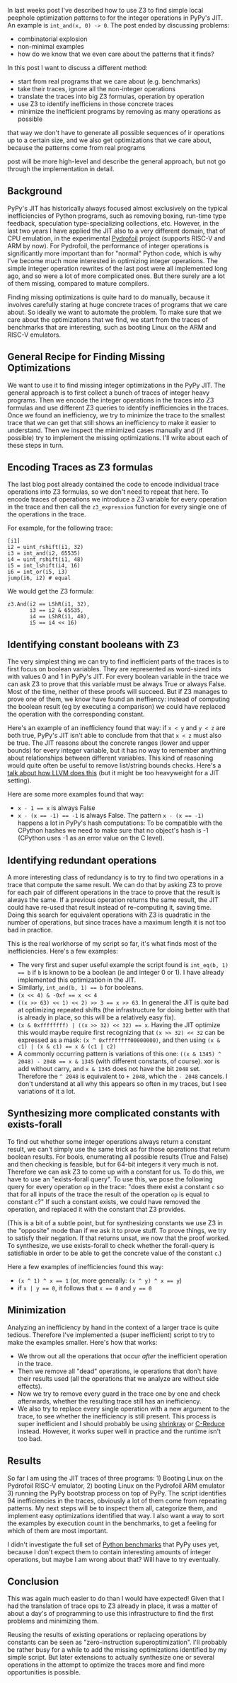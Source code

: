 <!--
.. title: Finding Complicated Missing JIT Compiler Optimizations with Z3
.. slug: finding-missing-optimizations-z3
.. date: 2024-07-07 19:14:09 UTC
.. tags:
.. category:
.. link:
.. description:
.. type: text
.. author: CF Bolz-Tereick
-->

In last weeks post I've described how to use Z3 to find simple local peephole
optimization patterns to for the integer operations in PyPy's JIT. An example
is `int_and(x, 0) -> 0`. The post ended by discussing problems:

- combinatorial explosion
- non-minimal examples
- how do we know that we even care about the patterns that it finds?

In this post I want to discuss a different method:

- start from real programs that we care about (e.g. benchmarks)
- take their traces, ignore all the non-integer operations
- translate the traces into big Z3 formulas, operation by operation
- use Z3 to identify inefficiens in those concrete traces
- minimize the inefficient programs by removing as many operations as possible

that way we don't have to generate all possible sequences of ir operations up
to a certain size, and we also get optimizations that we care about, because
the patterns come from real programs

post will be more high-level and describe the general approach, but not go
through the implementation in detail.

## Background 

PyPy's JIT has historically always focused almost exclusively on the typical
inefficiencies of Python programs, such as removing boxing, run-time type
feedback, speculation type-specializing collections, etc. However, in the last
two years I have applied the JIT also to a very different domain, that of CPU
emulation, in the experimental [Pydrofoil](https://docs.pydrofoil.org) project
(supports RISC-V and ARM by now). For Pydrofoil, the performance of integer
operations is significantly more important than for "normal" Python code, which
is why I've become much more interested in optimizing integer operations. The
simple integer operation rewrites of the last post were all implemented long
ago, and so were a lot of more complicated ones. But there surely are a lot of
them missing, compared to mature compilers.

Finding missing optimizations is quite hard to do manually, because it involves
carefully staring at huge concrete traces of programs that we care about. So
ideally we want to automate the problem. To make sure that we care about the
optimizations that we find, we start from the traces of benchmarks that are
interesting, such as booting Linux on the ARM and RISC-V emulators.


## General Recipe for Finding Missing Optimizations 

We want to use it to find
missing integer optimizations in the PyPy JIT. The general approach is to first
collect a bunch of traces of integer heavy programs. Then we encode the integer
operations in the traces into Z3 formulas and use different Z3 queries to
identify inefficiencies in the traces. Once we found an inefficiency, we try to
minimize the trace to the smallest trace that we can get that still shows an
inefficiency to make it easier to understand. Then we inspect the minimized
cases manually and (if possible) try to implement the missing optimizations.
I'll write about each of these steps in turn.

## Encoding Traces as Z3 formulas 

The last blog post already contained the code to encode individual trace
operations into Z3 formulas, so we don't need to repeat that here. To encode
traces of operations we introduce a Z3 variable for every operation in the
trace and then call the `z3_expression` function for every single one of the
operations in the trace.

For example, for the following trace:

```
[i1]
i2 = uint_rshift(i1, 32)
i3 = int_and(i2, 65535)
i4 = uint_rshift(i1, 48)
i5 = int_lshift(i4, 16)
i6 = int_or(i5, i3)
jump(i6, i2) # equal
```

We would get the Z3 formula:

```
z3.And(i2 == LShR(i1, 32),
       i3 == i2 & 65535,
       i4 == LShR(i1, 48),
       i5 == i4 << 16)
```

## Identifying constant booleans with Z3

The very simplest thing we can try to find inefficient parts of the traces is
to first focus on boolean variables. They are represented as word-sized ints
with values 0 and 1 in PyPy's JIT. For every boolean variable in the trace we
can ask Z3 to prove that this variable must be always True or always False.
Most of the time, neither of these proofs will succeed. But if Z3 manages to
prove one of them, we know have found an ineffiency: instead of computing the
boolean result (eg by executing a comparison) we could have replaced the
operation with the corresponding constant.

Here's an example of an inefficiency found that way: if `x < y` and `y < z` are
both true, PyPy's JIT isn't able to conclude from that that `x < z` must also
be true. The JIT reasons about the concrete ranges (lower and upper bounds) for
every integer variable, but it has no way to remember anything about
relationships between different variables. This kind of reasoning would quite
often be useful to remove list/string bounds checks. Here's a [talk about how
LLVM does this](https://www.youtube.com/watch?app=desktop&v=1hm5ZVmBEvo) (but
it might be too heavyweight for a JIT setting).

Here are some more examples found that way:

- `x - 1 == x` is always False 
- `x - (x == -1) == -1` is always False. The pattern `x - (x == -1)` happens a
  lot in PyPy's hash computations: To be compatible with the CPython hashes we
  need to make sure that no object's hash is -1 (CPython uses -1 as an error
  value on the C level).

## Identifying redundant operations 

A more interesting class of redundancy is to try to find two operations in a
trace that compute the same result. We can do that by asking Z3 to prove for
each pair of different operations in the trace to prove that the result is
always the same. If a previous operation returns the same result, the JIT could
have re-used that result instead of re-computing it, saving time. Doing this
search for equivalent operations with Z3 is quadratic in the number of
operations, but since traces have a maximum length it is not too bad in
practice.

This is the real workhorse of my script so far, it's what finds most of the
inefficiencies. Here's a few examples:

- The very first and super useful example the script found is `int_eq(b, 1) ==
  b` if `b` is known to be a boolean (ie and integer 0 or 1). I have already
  implemented this optimization in the JIT.
- Similarly, `int_and(b, 1) == b` for booleans.
- `(x << 4) & -0xf == x << 4`
- `((x >> 63) << 1) << 2) >> 3 == x >> 63`. In general the JIT is quite bad at
  optimizing repeated shifts (the infrastructure for doing better with that is
  already in place, so this will be a relatively easy fix).
- `(x & 0xffffffff) | ((x >> 32) << 32) == x`. Having the JIT optimize this
  would maybe require first recognizing that `(x >> 32) << 32` can be expressed
  as a mask: `(x ^ 0xffffffff00000000)`, and then using `(x & c1) | (x & c1) ==
  x & (c1 | c2)`
- A commonly occurring pattern is variations of this one:
  `((x & 1345) ^ 2048) - 2048 == x & 1345` (with different constants, of
  course). xor is add without carry, and `x & 1345` does not have the bit
  `2048` set. Therefore the `^ 2048` is equivalent to `+ 2048`, which the `-
  2048` cancels. I don't understand at all why this appears so often in my
  traces, but I see variations of it a lot.

## Synthesizing more complicated constants with exists-forall 

To find out whether some integer operations always return a constant result, we
can't simply use the same trick as for those operations that return boolean
results. For bools, enumerating all possible results (True and False) and then
checking is feasible, but for 64-bit integers it very much is not. Therefore we
can ask Z3 to come up with a constant for us. To do this, we have to use an
"exists-forall query". To use this, we pose the following query for every
operation `op` in the trace: "does there exist a constant `c` so that for all
inputs of the trace the result of the operation `op` is equal to constant `c`?"
If such a constant exists, we could have removed the operation, and replaced it
with the constant that Z3 provides.

(This is a bit of a subtle point, but for synthesizing constants we use Z3 in
the "opposite" mode than if we ask it to prove stuff. To prove things, we try
to satisfy their negation. If that returns unsat, we now that the proof worked.
To synthesize, we use exists-forall to check whether the forall-query is
satisfiable in order to be able to get the concrete value of the constant `c`.)

Here a few examples of inefficiencies found this way:

- `(x ^ 1) ^ x == 1` (or, more generally: `(x ^ y) ^ x == y`)
- if `x | y == 0`, it follows that `x == 0` and `y == 0`

## Minimization 

Analyzing an inefficiency by hand in the context of a larger trace is quite
tedious. Therefore I've implemented a (super inefficient) script to try to make
the examples smaller. Here's how that works:
- We throw out all the operations that occur *after* the inefficient operation
  in the trace.
- Then we remove all "dead" operations, ie operations that don't have their
  results used (all the operations that we analyze are without side effects).
- Now we try to remove every guard in the trace one by one and check
  afterwards, whether the resulting trace still has an inefficiency.
- We also try to replace every single operation with a new argument to the
  trace, to see whether the inefficiency is still present. This process is
  super inefficient and I should probably be using
  [shrinkray](https://github.com/DRMacIver/shrinkray) or
  [C-Reduce](https://github.com/csmith-project/creduce) instead. However, it
  works super well in practice and the runtime isn't too bad.

## Results 

So far I am using the JIT traces of three programs: 1) Booting Linux on the
Pydrofoil RISC-V emulator, 2) booting Linux on the Pydrofoil ARM emulator 3)
running the PyPy bootstrap process on top of PyPy. The script identifies 94
inefficiencies in the traces, obviously a lot of them come from repeating
patterns. My next steps will be to inspect them all, categorize them, and
implement easy optimizations identified that way. I also want a way to sort the
examples by execution count in the benchmarks, to get a feeling for which of
them are most important.

I didn't investigate the full set of [Python
benchmarks](https://speed.pypy.org) that PyPy uses yet, because I don't expect
them to contain interesting amounts of integer operations, but maybe I am wrong
about that? Will have to try eventually.

## Conclusion

This was again much easier to do than I would have expected! Given that I had
the translation of trace ops to Z3 already in place, it was a matter of about a
day's of programming to use this infrastructure to find the first problems and
minimizing them. 

Reusing the results of existing operations or replacing operations by constants
can be seen as "zero-instruction superoptimization". I'll probably be rather
busy for a while to add the missing optimizations identified by my simple
script. But later extensions to actually synthesize one or several operations
in the attempt to optimize the traces more and find more opportunities is
possible.
